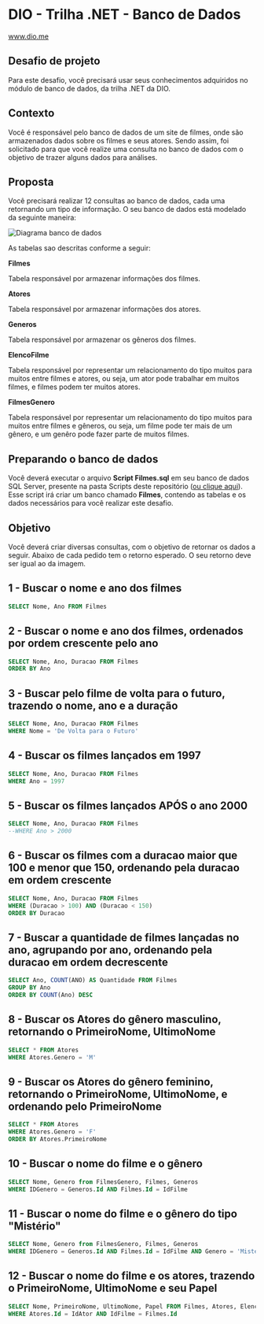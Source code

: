 # DIO - Trilha .NET - Banco de Dados
www.dio.me

## Desafio de projeto
Para este desafio, você precisará usar seus conhecimentos adquiridos no módulo de banco de dados, da trilha .NET da DIO.

## Contexto
Você é responsável pelo banco de dados de um site de filmes, onde são armazenados dados sobre os filmes e seus atores. Sendo assim, foi solicitado para que você realize uma consulta no banco de dados com o objetivo de trazer alguns dados para análises.

## Proposta
Você precisará realizar 12 consultas ao banco de dados, cada uma retornando um tipo de informação.
O seu banco de dados está modelado da seguinte maneira:

![Diagrama banco de dados](Imagens/diagrama.png)

As tabelas sao descritas conforme a seguir:

**Filmes**

Tabela responsável por armazenar informações dos filmes.

**Atores**

Tabela responsável por armazenar informações dos atores.

**Generos**

Tabela responsável por armazenar os gêneros dos filmes.

**ElencoFilme**

Tabela responsável por representar um relacionamento do tipo muitos para muitos entre filmes e atores, ou seja, um ator pode trabalhar em muitos filmes, e filmes
podem ter muitos atores.

**FilmesGenero**

Tabela responsável por representar um relacionamento do tipo muitos para muitos entre filmes e gêneros, ou seja, um filme pode ter mais de um gênero, e um genêro pode fazer parte de muitos filmes.

## Preparando o banco de dados
Você deverá executar o arquivo **Script Filmes.sql** em seu banco de dados SQL Server, presente na pasta Scripts deste repositório ([ou clique aqui](Script%20Filmes.sql)). Esse script irá criar um banco chamado **Filmes**, contendo as tabelas e os dados necessários para você realizar este desafio.

## Objetivo
Você deverá criar diversas consultas, com o objetivo de retornar os dados a seguir. Abaixo de cada pedido tem o retorno esperado. O seu retorno deve ser igual ao da imagem.

## 1 - Buscar o nome e ano dos filmes

```sql
SELECT Nome, Ano FROM Filmes
```

## 2 - Buscar o nome e ano dos filmes, ordenados por ordem crescente pelo ano

```sql
SELECT Nome, Ano, Duracao FROM Filmes
ORDER BY Ano
```

## 3 - Buscar pelo filme de volta para o futuro, trazendo o nome, ano e a duração

```sql
SELECT Nome, Ano, Duracao FROM Filmes
WHERE Nome = 'De Volta para o Futuro'
```

## 4 - Buscar os filmes lançados em 1997

```sql
SELECT Nome, Ano, Duracao FROM Filmes
WHERE Ano = 1997
```

## 5 - Buscar os filmes lançados APÓS o ano 2000

```sql
SELECT Nome, Ano, Duracao FROM Filmes
--WHERE Ano > 2000
```

## 6 - Buscar os filmes com a duracao maior que 100 e menor que 150, ordenando pela duracao em ordem crescente

```sql
SELECT Nome, Ano, Duracao FROM Filmes
WHERE (Duracao > 100) AND (Duracao < 150)
ORDER BY Duracao
```

## 7 - Buscar a quantidade de filmes lançadas no ano, agrupando por ano, ordenando pela duracao em ordem decrescente

```sql
SELECT Ano, COUNT(ANO) AS Quantidade FROM Filmes
GROUP BY Ano
ORDER BY COUNT(Ano) DESC
```

## 8 - Buscar os Atores do gênero masculino, retornando o PrimeiroNome, UltimoNome

```sql
SELECT * FROM Atores
WHERE Atores.Genero = 'M'
```

## 9 - Buscar os Atores do gênero feminino, retornando o PrimeiroNome, UltimoNome, e ordenando pelo PrimeiroNome

```sql
SELECT * FROM Atores
WHERE Atores.Genero = 'F'
ORDER BY Atores.PrimeiroNome
```

## 10 - Buscar o nome do filme e o gênero

```sql
SELECT Nome, Genero from FilmesGenero, Filmes, Generos
WHERE IDGenero = Generos.Id AND Filmes.Id = IdFilme
```

## 11 - Buscar o nome do filme e o gênero do tipo "Mistério"

```sql
SELECT Nome, Genero from FilmesGenero, Filmes, Generos
WHERE IDGenero = Generos.Id AND Filmes.Id = IdFilme AND Genero = 'Misterio'
```

## 12 - Buscar o nome do filme e os atores, trazendo o PrimeiroNome, UltimoNome e seu Papel

```sql
SELECT Nome, PrimeiroNome, UltimoNome, Papel FROM Filmes, Atores, ElencoFilme
WHERE Atores.Id = IdAtor AND IdFilme = Filmes.Id
```

